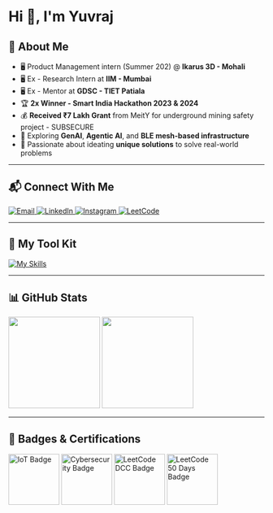 <!-- 👋 Hi, I’m @ys-saini -->
<!-- 🎯 Passionate about Smart Tech, Embedded Systems, and AI -->
<!-- 🛠️ Building award-winning IoT solutions for real-world impact -->
<!-- 📫 Reach me at: yuvrajsinghthapar@gmail.com | LinkedIn below -->

# Hi 👋, I'm Yuvraj

## 🚀 About Me
- 🖥️ Product Management intern (Summer 202) @ **Ikarus 3D - Mohali**
- 🖥️ Ex - Research Intern at **IIM - Mumbai**
- 🖥️ Ex - Mentor at **GDSC - TIET Patiala**
- 🏆 **2x Winner - Smart India Hackathon 2023 & 2024** 
- 💰 **Received ₹7 Lakh Grant** from MeitY for underground mining safety project - SUBSECURE     
- 🧠 Exploring **GenAI**, **Agentic AI**, and **BLE mesh-based infrastructure**  
- 🔬 Passionate about ideating **unique solutions** to solve real-world problems  

---

## 📬 Connect With Me

<a href="mailto:yssaini2004@gmail.com" target="_blank">
  <img src="https://img.shields.io/badge/-Email-red?style=for-the-badge&logo=gmail&logoColor=white" alt="Email">
</a>

<a href="https://www.linkedin.com/in/yuvraj-singh-3aa067263/" target="_blank">
  <img src="https://img.shields.io/badge/-LinkedIn-blue?style=for-the-badge&logo=linkedin&logoColor=white" alt="LinkedIn">
</a>

<a href="https://www.instagram.com/yuvraj____.saini" target="_blank">
  <img src="https://img.shields.io/badge/-Instagram-purple?style=for-the-badge&logo=instagram&logoColor=white" alt="Instagram">
</a>

<a href="https://leetcode.com/Yuvraj_S_Saini/" target="_blank">
  <img src="https://img.shields.io/badge/-LeetCode-orange?style=for-the-badge&logo=leetcode&logoColor=white" alt="LeetCode">
</a>

---

## 🧰 My Tool Kit

[![My Skills](https://skillicons.dev/icons?i=cpp,python,js,ts,flutter,react,arduino,raspberrypi,docker,firebase,aws,opencv,tensorflow,git,linux,vscode,vercel,mysql,sqlite&perline=20)](#)

---

## 📊 GitHub Stats

<p>
  <img height="180em" src="https://github-readme-stats.vercel.app/api/top-langs/?username=YS-Saini&layout=compact&theme=chartreuse-dark&hide_border=false"/> <img height="180em" src="https://github-readme-streak-stats.herokuapp.com/?user=YS-Saini&theme=dark&hide_border=false" />
</p>

---

## 🏅 Badges & Certifications

<div align="left">
  <img src="https://images.credly.com/images/81fad72d-a948-409f-a979-0c1bf67b39ab/image.png" width="100" alt="IoT Badge">
  <img src="https://images.credly.com/images/51526f76-711b-4caf-b04d-27f89512b112/NetworkDefense_v1_091721.png" width="100" alt="Cybersecurity Badge">
  <img src="https://leetcode.com/static/images/badges/dcc-2025-4.png" width="100" alt="LeetCode DCC Badge">
  <img src="https://assets.leetcode.com/static_assets/marketing/2024-50-lg.png" width="100" alt="LeetCode 50 Days Badge">
</div>

